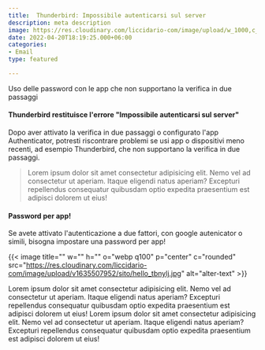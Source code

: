 ```yaml
---
title:  Thunderbird: Impossibile autenticarsi sul server
description: meta description
image: https://res.cloudinary.com/liccidario-com/image/upload/w_1000,c_fill,ar_1:1,g_auto,r_max,bo_5px_solid_red,b_rgb:262c35/v1650456336/sito/mail_ayd9kj.jpg
date: 2022-04-20T18:19:25.000+06:00
categories:
- Email
type: featured

---
```

Uso delle password con le app che non supportano la verifica in due passaggi


#### Thunderbird restituisce l'errore "Impossibile autenticarsi sul server" 
Dopo aver attivato la verifica in due passaggi o configurato l'app Authenticator, potresti riscontrare problemi se usi app o dispositivi meno recenti, ad esempio Thunderbird, che non supportano la verifica in due passaggi.

> Lorem ipsum dolor sit amet consectetur adipisicing elit. Nemo vel ad consectetur ut aperiam. Itaque eligendi natus aperiam? Excepturi repellendus consequatur quibusdam optio expedita praesentium est adipisci dolorem ut eius!

#### Password per app!
Se avete attivato l'autenticazione a due fattori, con google autenicator o simili, bisogna impostare una password per app!


{{< image title="" w="" h="" o="webp q100" p="center" c="rounded" src="https://res.cloudinary.com/liccidario-com/image/upload/v1635507952/sito/hello_tbnylj.jpg" alt="alter-text" >}}

Lorem ipsum dolor sit amet consectetur adipisicing elit. Nemo vel ad consectetur ut aperiam. Itaque eligendi natus aperiam? Excepturi repellendus consequatur quibusdam optio expedita praesentium est adipisci dolorem ut eius! Lorem ipsum dolor sit amet consectetur adipisicing elit. Nemo vel ad consectetur ut aperiam. Itaque eligendi natus aperiam? Excepturi repellendus consequatur quibusdam optio expedita praesentium est adipisci dolorem ut eius!